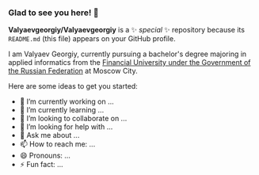 ### Glad to see you here! 👋

**Valyaevgeorgiy/Valyaevgeorgiy** is a ✨ _special_ ✨ repository because its `README.md` (this file) appears on your GitHub profile.

I am Valyaev Georgiy, currently pursuing a bachelor's degree majoring in applied informatics from the [Financial University under the Government of the Russian Federation](https://www.fa.ru) at Moscow City.

Here are some ideas to get you started:

- 🔭 I’m currently working on ...
- 🌱 I’m currently learning ...
- 👯 I’m looking to collaborate on ...
- 🤔 I’m looking for help with ...
- 💬 Ask me about ...
- 📫 How to reach me: ...
- 😄 Pronouns: ...
- ⚡ Fun fact: ...
